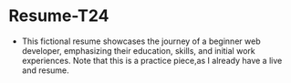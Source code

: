 # Resume-T24
 - This fictional resume showcases the journey of a beginner web developer, emphasizing their education, skills, and initial work experiences. Note that this is a practice piece,as I already have a live and  resume.
